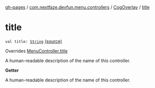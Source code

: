 [gh-pages](../../index.md) / [com.nextfaze.devfun.menu.controllers](../index.md) / [CogOverlay](index.md) / [title](.)

# title

`val title: `[`String`](https://kotlinlang.org/api/latest/jvm/stdlib/kotlin/-string/index.html) [(source)](https://github.com/NextFaze/dev-fun/tree/master/devfun-menu/src/main/java/com/nextfaze/devfun/menu/controllers/Cog.kt#L132)

Overrides [MenuController.title](../../com.nextfaze.devfun.menu/-menu-controller/title.md)

A human-readable description of the name of this controller.

**Getter**

A human-readable description of the name of this controller.

